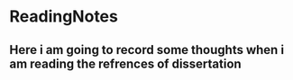 # ReadingNotes
## Here i am going to record some thoughts when i am reading the refrences of dissertation